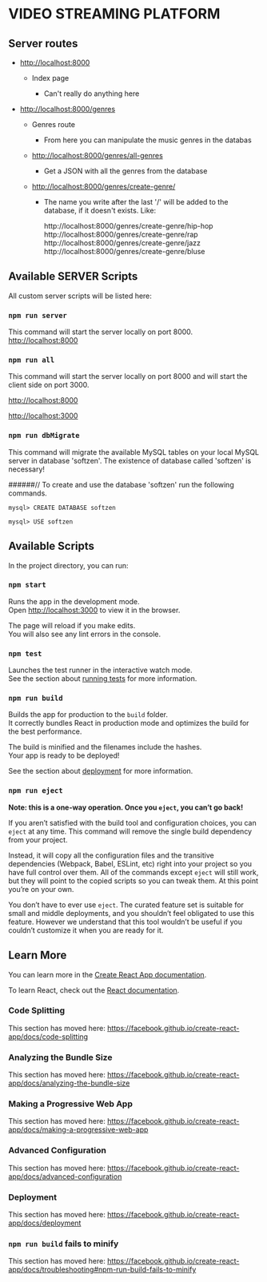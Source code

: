 # VIDEO STREAMING PLATFORM

## Server routes
- [http://localhost:8000](http://localhost:8000)

    - Index page

        - Can't really do anything here

- [http://localhost:8000/genres](http://localhost:8000/genres)

    - Genres route
    
        - From here you can manipulate the music genres in the databas

    - [http://localhost:8000/genres/all-genres](http://localhost:8000/all-genres)
        
        - Get a JSON with all the genres from the database

    - [http://localhost:8000/genres/create-genre/](http://localhost:8000/genres/create-genre/)
        
        - The name you write after the last '/' will be added to the database, if it doesn't exists. Like:
        
        
            http://localhost:8000/genres/create-genre/hip-hop
            http://localhost:8000/genres/create-genre/rap
            http://localhost:8000/genres/create-genre/jazz
            http://localhost:8000/genres/create-genre/bluse
            
            

## Available SERVER Scripts
All custom server scripts will be listed here:

### `npm run server`
This command will start the server locally on port 8000. 
[http://localhost:8000](http://localhost:8000)

### `npm run all`
This command will start the server locally on port 8000 and will start the client side on port 3000. 

[http://localhost:8000](http://localhost:8000)

[http://localhost:3000](http://localhost:3000)



### `npm run dbMigrate`
This command will migrate the available MySQL tables on your local MySQL server in database 'softzen'.
The existence of database called 'softzen' is necessary! 

######// To create and use the database 'softzen' run the following commands.

`mysql> CREATE DATABASE softzen`

`mysql> USE softzen`






## Available Scripts

In the project directory, you can run:

### `npm start`

Runs the app in the development mode.<br>
Open [http://localhost:3000](http://localhost:3000) to view it in the browser.

The page will reload if you make edits.<br>
You will also see any lint errors in the console.

### `npm test`

Launches the test runner in the interactive watch mode.<br>
See the section about [running tests](https://facebook.github.io/create-react-app/docs/running-tests) for more information.

### `npm run build`

Builds the app for production to the `build` folder.<br>
It correctly bundles React in production mode and optimizes the build for the best performance.

The build is minified and the filenames include the hashes.<br>
Your app is ready to be deployed!

See the section about [deployment](https://facebook.github.io/create-react-app/docs/deployment) for more information.

### `npm run eject`

**Note: this is a one-way operation. Once you `eject`, you can’t go back!**

If you aren’t satisfied with the build tool and configuration choices, you can `eject` at any time. This command will remove the single build dependency from your project.

Instead, it will copy all the configuration files and the transitive dependencies (Webpack, Babel, ESLint, etc) right into your project so you have full control over them. All of the commands except `eject` will still work, but they will point to the copied scripts so you can tweak them. At this point you’re on your own.

You don’t have to ever use `eject`. The curated feature set is suitable for small and middle deployments, and you shouldn’t feel obligated to use this feature. However we understand that this tool wouldn’t be useful if you couldn’t customize it when you are ready for it.

## Learn More

You can learn more in the [Create React App documentation](https://facebook.github.io/create-react-app/docs/getting-started).

To learn React, check out the [React documentation](https://reactjs.org/).

### Code Splitting

This section has moved here: https://facebook.github.io/create-react-app/docs/code-splitting

### Analyzing the Bundle Size

This section has moved here: https://facebook.github.io/create-react-app/docs/analyzing-the-bundle-size

### Making a Progressive Web App

This section has moved here: https://facebook.github.io/create-react-app/docs/making-a-progressive-web-app

### Advanced Configuration

This section has moved here: https://facebook.github.io/create-react-app/docs/advanced-configuration

### Deployment

This section has moved here: https://facebook.github.io/create-react-app/docs/deployment

### `npm run build` fails to minify

This section has moved here: https://facebook.github.io/create-react-app/docs/troubleshooting#npm-run-build-fails-to-minify
